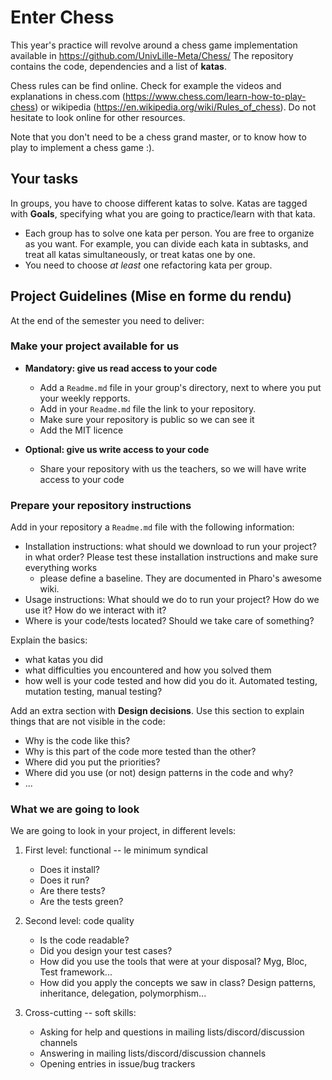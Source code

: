 # Enter Chess

This year's practice will revolve around a chess game implementation available in https://github.com/UnivLille-Meta/Chess/
The repository contains the code, dependencies and a list of **katas**.

Chess rules can be find online.
Check for example the videos and explanations in chess.com (https://www.chess.com/learn-how-to-play-chess) or wikipedia (https://en.wikipedia.org/wiki/Rules_of_chess).
Do not hesitate to look online for other resources.

Note that you don't need to be a chess grand master, or to know how to play to implement a chess game :).

## Your tasks

In groups, you have to choose different katas to solve.
Katas are tagged with **Goals**, specifying what you are going to practice/learn with that kata.

- Each group has to solve one kata per person. You are free to organize as you want. For example, you can divide each kata in subtasks, and treat all katas simultaneously, or treat katas one by one.
- You need to choose *at least* one refactoring kata per group.

## Project Guidelines (Mise en forme du rendu)

At the end of the semester you need to deliver:

### Make your project available for us

- **Mandatory: give us read access to your code**
   - Add a `Readme.md` file in your group's directory, next to where you put your weekly repports.
   - Add in your `Readme.md` file the link to your repository.
   - Make sure your repository is public so we can see it
   - Add the MIT licence
 
- **Optional: give us write access to your code**
   - Share your repository with us the teachers, so we will have write access to your code
 
### Prepare your repository instructions

Add in your repository a `Readme.md` file with the following information:
- Installation instructions: what should we download to run your project? in what order? Please test these installation instructions and make sure everything works
   - please define a baseline. They are documented in Pharo's awesome wiki.
- Usage instructions: What should we do to run your project? How do we use it? How do we interact with it?
- Where is your code/tests located? Should we take care of something?

Explain the basics:
 - what katas you did
 - what difficulties you encountered and how you solved them
 - how well is your code tested and how did you do it. Automated testing, mutation testing, manual testing?

Add an extra section with **Design decisions**. Use this section to explain things that are not visible in the code:
- Why is the code like this?
- Why is this part of the code more tested than the other?
- Where did you put the priorities?
- Where did you use (or not) design patterns in the code and why?
- ...

### What we are going to look

We are going to look in your project, in different levels:

1. First level: functional -- le minimum syndical
    - Does it install?
    - Does it run?
    - Are there tests?
    - Are the tests green?

2. Second level: code quality
    - Is the code readable?
    - Did you design your test cases?
    - How did you use the tools that were at your disposal? Myg, Bloc, Test framework...
    - How did you apply the concepts we saw in class? Design patterns, inheritance, delegation, polymorphism...

3. Cross-cutting -- soft skills:
    - Asking for help and questions in mailing lists/discord/discussion channels
    - Answering in mailing lists/discord/discussion channels
    - Opening entries in issue/bug trackers
